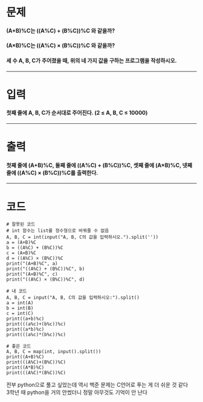 # 문제
#### (A+B)%C는 ((A%C) + (B%C))%C 와 같을까?
#### (A×B)%C는 ((A%C) × (B%C))%C 와 같을까?
#### 세 수 A, B, C가 주어졌을 때, 위의 네 가지 값을 구하는 프로그램을 작성하시오.
***
# 입력
#### 첫째 줄에 A, B, C가 순서대로 주어진다. (2 ≤ A, B, C ≤ 10000)
***
# 출력
#### 첫째 줄에 (A+B)%C, 둘째 줄에 ((A%C) + (B%C))%C, 셋째 줄에 (A×B)%C, 넷째 줄에 ((A%C) × (B%C))%C를 출력한다.
***
# 코드  
```
# 잘못된 코드
# int 함수는 list를 정수형으로 바꿔줄 수 없음
A, B, C = int(input("A, B, C의 값을 입력하시오.").split(''))
a = (A+B)%C
b = ((A%C) + (B%C))%C
c = (A×B)%C
d = ((A%C) × (B%C))%C
print("(A+B)%C", a)
print("((A%C) + (B%C))%C", b)
print("(A×B)%C", c)
print("((A%C) × (B%C))%C", d)
```
```
# 내 코드
A, B, C = input("A, B, C의 값을 입력하시오:").split()
a = int(A)
b = int(B)
c = int(C)
print((a+b)%c)
print(((a%c)+(b%c))%c)
print((a*b)%c)
print(((a%c)*(b%c))%c)
```
```
# 좋은 코드
A, B, C = map(int, input().split())
print((A+B)%C)
print(((A%C)+(B%C))%C)
print((A*B)%C)
print(((A%C)*(B%C))%C)
```
전부 python으로 풀고 싶었는데 역시 백준 문제는 C언어로 푸는 게 더 쉬운 것 같다  
3학년 때 python을 거의 안썼더니 정말 아무것도 기억이 안 난다
